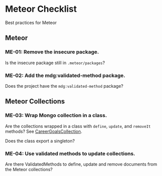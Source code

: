 # Meteor Checklist

Best practices for Meteor

## Meteor

### ME-01: Remove the insecure package.

Is the insecure package still in `.meteor/packages`?

### ME-02: Add the mdg:validated-method package.

Does the project have the `mdg:validated-method` package?

## Meteor Collections

### ME-03: Wrap Mongo collection in a class.

Are the collections wrapped in a class with `define`, `update`, and `removeIt` methods? See [CareerGoalsCollection](https://github.com/radgrad/radgrad/blob/master/app/imports/api/career/CareerGoalCollection.js).

Does the class export a singleton?

### ME-04: Use validated methods to update collections.

Are there ValidatedMethods to define, update and remove documents from the Meteor collections?
